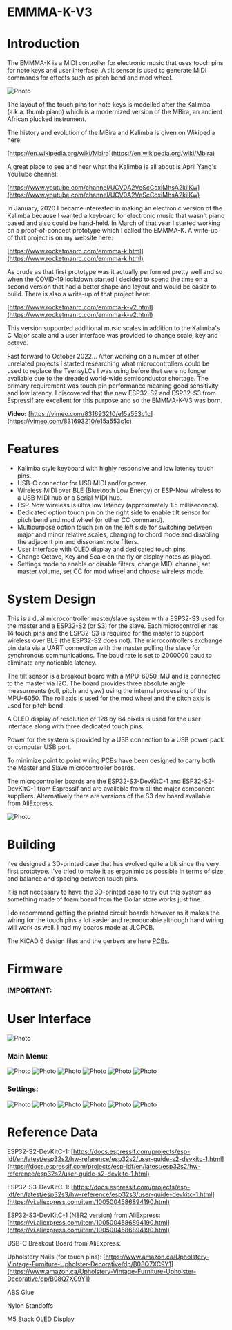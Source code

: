 # EMMMA-K-V3

# Introduction
The EMMMA-K is a MIDI controller for electronic music that uses touch pins for note keys and user interface. A tilt sensor is used to generate MIDI commands for effects such as pitch bend and mod wheel.

![Photo](images/EMMMA-K-V3.jpg)

The layout of the touch pins for note keys is modelled after the Kalimba (a.k.a. thumb piano) which is a modernized version of the MBira, an ancient African plucked instrument.

The history and evolution of the MBira and Kalimba is given on Wikipedia here:

[https://en.wikipedia.org/wiki/Mbira](https://en.wikipedia.org/wiki/Mbira)

A great place to see and hear what the Kalimba is all about is April Yang's YouTube channel:

[https://www.youtube.com/channel/UCV0A2VeScCoxiMhsA2kiIKw](https://www.youtube.com/channel/UCV0A2VeScCoxiMhsA2kiIKw)

In January, 2020 I became interested in making an electronic version of the Kalimba because I wanted a keyboard for electronic music that wasn't piano based and also could be hand-held. In March of that year I started working on a proof-of-concept prototype which I called the EMMMA-K. A write-up of that project is on my website here:

[https://www.rocketmanrc.com/emmma-k.html](https://www.rocketmanrc.com/emmma-k.html)

As crude as that first prototype was it actually performed pretty well and so when the COVID-19 lockdown started I decided to spend the time on a second version that had a better shape and layout and would be easier to build. There is also a write-up of that project here:

[https://www.rocketmanrc.com/emmma-k-v2.html](https://www.rocketmanrc.com/emmma-k-v2.html)

This version supported additional music scales in addition to the Kalimba's C Major scale and a user interface was provided to change scale, key and octave.

Fast forward to October 2022... After working on a number of other unrelated projects I started researching what microcontrollers could be used to replace the TeensyLCs I was using before that were no longer available due to the dreaded world-wide semiconductor shortage. The primary requirement was touch pin performance meaning good sensitivity and low latency. I discovered that the new ESP32-S2 and ESP32-S3 from Espressif are excellent for this purpose and so the EMMMA-K-V3 was born.

**Video:**
[https://vimeo.com/831693210/e15a553c1c](https://vimeo.com/831693210/e15a553c1c)

# Features

- Kalimba style keyboard with highly responsive and low latency touch pins.
- USB-C connector for USB MIDI and/or power.
- Wireless MIDI over BLE (Bluetooth Low Energy) or ESP-Now wireless to a USB MIDI hub or a Serial MIDI hub.
- ESP-Now wireless is ultra low latency (approximately 1.5 milliseconds).
- Dedicated option touch pin on the right side to enable tilt sensor for pitch bend and mod wheel (or other CC command).
- Multipurpose option touch pin on the left side for switching between major and minor relative scales, changing to chord mode and disabling the adjacent pin and dissonant note filters.
- User interface with OLED display and dedicated touch pins.
- Change Octave, Key and Scale on the fly or display notes as played.
- Settings mode to enable or disable filters, change MIDI channel, set master volume, set CC for mod wheel and choose wireless mode.

# System Design

This is a dual microcontroller master/slave system with a ESP32-S3 used for the master and a ESP32-S2 (or S3) for the slave. Each microcontroller has 14 touch pins and the ESP32-S3 is required for the master to support wireless over BLE (the ESP32-S2 does not). The microcontrollers exchange pin data via a UART connection with the master polling the slave for synchronous communications. The baud rate is set to 2000000 baud to eliminate any noticable latency.

The tilt sensor is a breakout board with a MPU-6050 IMU and is connected to the master via I2C. The board provides three absolute angle measurments (roll, pitch and yaw) using the internal processing of the MPU-6050. The roll axis is used for the mod wheel and the pitch axis is used for pitch bend.

A OLED display of resolution of 128 by 64 pixels is used for the user interface along with three dedicated touch pins.

Power for the system is provided by a USB connection to a USB power pack or computer USB port.

To minimize point to point wiring PCBs have been designed to carry both the Master and Slave microcontroller boards.

The microcontroller boards are the ESP32-S3-DevKitC-1 and ESP32-S2-DevKitC-1 from Espressif and are available from all the major component suppliers. Alternatively there are versions of the S3 dev board available from AliExpress.

![Photo](images/IMG_0240.JPG)

# Building

I've designed a 3D-printed case that has evolved quite a bit since the very first prototype. I've tried to make it as ergonimic as possible in terms of size and balance and spacing between touch pins. 

It is not necessary to have the 3D-printed case to try out this system as something made of foam board from the Dollar store  works just fine.

I do recommend getting the printed circuit boards however as it makes the wiring for the touch pins a lot easier and reproducable although hand wiring will work as well. I had my boards made at JLCPCB. 

The KiCAD 6 design files and the gerbers are here [PCBs](KiCAD/README.md).


# Firmware

### IMPORTANT:


# User Interface

![Photo](images/EMMMA-K-controls.jpg)

### Main Menu:

![Photo](images/IMG_0226.JPG) ![Photo](images/IMG_0227.JPG) ![Photo](images/IMG_0228.JPG) ![Photo](images/IMG_0230.JPG)  ![Photo](images/IMG_0237.JPG) ![Photo](images/IMG_0238.JPG)

### Settings:

![Photo](images/IMG_0231.JPG) ![Photo](images/IMG_0232.JPG) ![Photo](images/IMG_0233.JPG) ![Photo](images/IMG_0234.JPG) ![Photo](images/IMG_0235.JPG) ![Photo](images/IMG_0236.JPG)



# Reference Data

ESP32-S2-DevKitC-1: [https://docs.espressif.com/projects/esp-idf/en/latest/esp32s2/hw-reference/esp32s2/user-guide-s2-devkitc-1.html](https://docs.espressif.com/projects/esp-idf/en/latest/esp32s2/hw-reference/esp32s2/user-guide-s2-devkitc-1.html)

ESP32-S3-DevKitC-1: [https://docs.espressif.com/projects/esp-idf/en/latest/esp32s3/hw-reference/esp32s3/user-guide-devkitc-1.html](https://vi.aliexpress.com/item/1005004586894190.html)

ESP32-S3-DevKitC-1 (N8R2 version) from AliExpress: [https://vi.aliexpress.com/item/1005004586894190.html](https://vi.aliexpress.com/item/1005004586894190.html)

USB-C Breakout Board from AliExpress:

Upholstery Nails (for touch pins): [https://www.amazon.ca/Upholstery-Vintage-Furniture-Upholster-Decorative/dp/B08Q7XC9Y1](https://www.amazon.ca/Upholstery-Vintage-Furniture-Upholster-Decorative/dp/B08Q7XC9Y1)

ABS Glue

Nylon Standoffs

M5 Stack OLED Display



